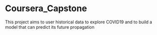 # Coursera_Capstone
This project aims to user historical data to explore COVID19 and to build a model that can predict its future propagation
